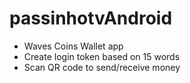 # passinhotvAndroid
- Waves Coins Wallet app
- Create login token based on 15 words
- Scan QR code to send/receive money
